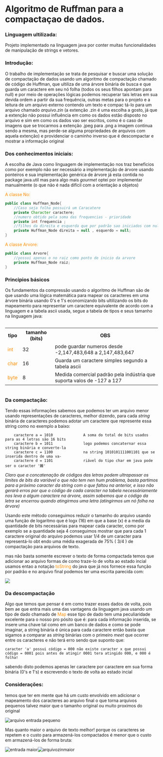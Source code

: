 <style>
codigo{
    color: darkorange;
}
</style>
<h1>Algoritmo de Ruffman para a compactaçao de dados.</h1>

<h3>Linguagem ultilizada:</h3>

<p>Projeto implementado na linguagem java por conter muitas funcionalidades de manipulação de strings e vetores.</p>

<h3>Introdução:</h3>
<p>O trabalho de implementação se trata de pesquisar e buscar uma solução de compactação de dados usando um algoritmo de
compactação chamado de código de Huffman, que ultiliza de uma árvore binária de busca e que guarda um caractere em seu nó
folha (todos os seus filhos apontam para null) e por meio de operações lógicas podemos recuperar tais letras em sua devida
ordem a partir da sua frequência, outras metas para o projeto e a leitura de um arquivo externo contendo um texto e compac
tá-lo para um arquivo chamado <i>arquivo.zin</i> (a extenção .zin é uma escolha a gosto, já que a extenção não possui influência
em como os dados estão disposto no arquivo e sim em como os dados vao ser escritos, como é o caso de imagens que se trocarmos a extenção
.jpeg para .png a imagem continua sendo a mesma, mas perde-se alguma propriedades de arquivos com aquela extenção) e
providenciar o caminho inverso que é descompactar e mostrar a informação original</p>

<h3>Dos conhecimentos iniciais:</h3>
<p>A escolha de Java como linguagem de implementação nos traz beneficios como por exemplo não ser necessário a implementação
de árvore usando ponteiros e sua implementação genérica de árvore já esta contida no package java.util mas para algo mais
<i>gourmet</i> optei por implementar manualmente (o que não é nada difícil com a orientação a objetos)</p>

<codigo>A classe No:</codigo>
```java
public class Huffman_Node{
    //Caso seja folha possuirá um Caracatere
    private Character caractere;
    //numero obtido pela soma das frequencias - prioridade
    private int frequencia ;
    //filhos da direita e esquerda que por padrão sao iniciados com null
    private Huffman_Node direita = null , esquerdo = null;
}
```
<codigo>A classe Arvore:</codigo>
````java
public class Arvore{
    //possui apenas o no raiz como ponto de inicio da arvore
    private Huffman_Node raiz;
}
````

<h3>Principios básicos</h3>
<p>Os fundamentos da compressão usando o algoritmo de Huffman são de que usando uma lógica matemática para mapear os caracteres
em uma árvore binária usando 0's e 1's economizando bits ultilizando os bits do mapeamento para representar um caractere
equivalente de acordo com a linguagem e a tabela ascii usada, segue a tabela de tipos e seus tamanho na linguagem java:</p>

<div style="text-align: center ; align-content: center">
<table>
    <tbody>
        <tr>
            <th>tipo</th>
            <th>tamanho (bits)</th>
            <th>OBS</th>
        </tr>
        <tr>
            <td><codigo>int</codigo></td>
            <td>32</td>
            <td>pode guardar numeros desde -2,147,483,648 a 2,147,483,647</td>
        </tr>
        <tr>
            <td><codigo>char</codigo></td>
            <td>16</td>
            <td>Guarda um caractere simples segundo a tabela ascii</td>
        </tr>
        <tr>
            <td><codigo>byte</codigo></td>
            <td>8</td>
            <td>Medida comercial padrão pela indústria que suporta valos de -127 a 127</td>
        </tr>
    </tbody>
</table>
</div>
<h3>Da compactação:</h3>
<p>
    Tendo essas informações sabemos que podemos ter um arquivo menor usando representações de caracteres, melhor dizendo,
para cada <i>string</i> binária de caracteres podemos adotar um caractere que represente essa string como no exemplo a baixo:
</p>

````
    caractere a = 1010              A soma do total de bits usados para as 4 letras são 16 bits
    caractere b = 1011              logo podemos concaternar essa string binária e converte-la
    caractere c = 1100              na string 1010101111001101 que se inserida dentro de uma va-
    caractere d = 1101              riável do tipo char em java pode ser o caracter '孊'
````
<p>
    <i>Claro que a concatenação de códigos das letras podem ultrapassar os limites de bits da variável o que não tem nen
hum problema, basta partimos para a próximo caracter da <i>string</i> com o que faltou na anterior, e isso não gerará erros por
que o código de cada caracter na tabela necessáriamente nos leva a algum caractere na árvore, assim sabemos que o código 
da letra se encerrou quando atingirmos uma letra (atingirmos um nó folha na árvore)</i>
</p>

<p>Usando este método conseguimos reduzir o tamanho do arquivo usando uma função de logaritmo que é  logx (16) em que a 
base (x) é a media da quantidade de bits necessárias para mapear cada caracter, como por exemplo se a quantidade seja 4 
conseguimos mostrar que para cada 1 caractere original do arquivo podemos usar 1/4 de um caracter para representá-lo obt
endo uma média exagerada de 75% ( 3/4 ) de compactação para arquivos de texto.</p>
<p>mas não basta somente escrever o texto de forma compactada temos que adicionar ao arquivo formas de como traze-lo de
volta ao estado incial usamos entao a notação <codigo>toString</codigo> do java que já nos fornece essa função por padrão
e no arquivo final podemos ter uma escrita parecida com: </p>
<img src="imagem/MapString.png">
<h3>Da descompactação</h3>
<p>Algo que temos que pensar é em como trazer esses dados de volta, pois bem ae que entra mais uma das vantagens da linguagem java
usando um tipo de dado chamado de <codigo>Map</codigo> esse tipo de dado tem uma peculiaridade excelente para o nosso pro
pósito que é: para cada informação inserida, se insere uma chave tal como em um banco de dados e como se pode imaginar,
a string binária é única para cada caractere então basta que sigamos a comparar as <i>string</i> binárias com o primeiro <i>meet</i>
que ocorrer entre os caracteres e não terá erro sendo que suponto que:</p>

```
caracter 'a' possui código = 000 não existe caracter x que possui código = 0001 pois antes de atingir 0001 tera atingido 000, e 000 é folha!
```

<p>sabendo disto podemos apenas ler caractere por caractere em sua forma binária (0's e 1's) e escrevendo o texto de volta ao estado incial</p>
<h3>Considerações:</h3>
<p>temos que ter em mente que há um custo envolvido em adicionar o mapeamento dos caracteres ao arquivo final o que torna
arquivos pequenos talvez maior que o tamanho original ou muito proximos do original</p>
<div><img src="imagem/EntradaMenor.png" alt="arquivo entrada pequeno"> <img src="imagem/ArquivozinMenor.png" alt=""></div>
<p> Mas quanto maior o arquivo de texto melhor! porque os caracteres se repetem e o custo para armazená-los compactados 
é menor que o custo em armazená-los de forma bruta:</p>
<div><img src="imagem/EntradaMaior.png" alt="entrada maior"><img src="imagem/ArquivozinMaior.png" alt="arquivozinmaior"></div>